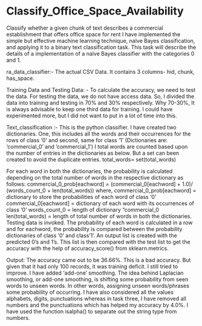 # Classify_Office_Space_Availability
Classify whether a given chunk of text describes a commercial establishment that offers office space for rent
I have implemented the simple but effective machine learning technique, naïve Bayes classification, and applying it to a binary text classification task. This task will describe the details of a implementation of a naïve Bayes classifier with the categories 0 and 1.

ra_data_classifier:- 
The actual CSV Data. It contains 3 columns- hid, chunk, has_space.

Training Data and Testing Data: - 
To calculate the accuracy, we need to test the data.
For testing the data, we do not have access data. 
So, I divided the data into training and testing in 70% and 30% respectively. 
Why 70-30%, It is always advisable to keep one third data for training. 
I could have experimented more, but I did not want to put in a lot of time into this.

Text_classification :-
This is the python classifier.
I have created two dictionaries. One, this includes all the words and their occurrences for the rows of class ‘0’ and second, same for class ‘1’ (Dictionaries are: ‘commercial_0’ and ’commercial_1’)
I total words are counted based upon the number of entries in the dictionaries as below. But a set can been created to avoid the duplicate entries.
total_words= set(total_words)

For each word in both the dictionaries, the probability is calculated depending on the total number of words in the respective dictionary as follows:
commercial_0_prob[eachword] = (commercial_0[eachword] + 1.0)/ (words_count_0 + len(total_words))
where, commercial_0_prob[eachword] = dictionary to store the probabilities of each word of class ‘0’
	commercial_0[eachword]	= dictionary of each word with its occurrences of class ‘0’
	words_count_0			= length of dictionary “commercial_0
	len(total_words)		= length of total number of words in both the dictionaries.
Testing data is invoked. 
The probability of each word is calculated in a row and for eachword, the probability is compared between the probability dictionaries of class ‘0’ and class’1’.
An output list is created with the predicted 0’s and 1’s.
This list is then compared with the test list to get the accuracy with the help of accuracy_score() from sklearn.metrics.

Output:
The accuracy came out to be 36.66%. This is a bad accuracy. But given that it had only 100 records, it was training deficit. I still tried to improve.
I have added ‘add-one’ smoothing.
The idea behind Laplacian smoothing, or add-one smoothing, is shifting some probability from seen words to unseen words. In other words, assigning unseen words/phrases some probability of occurring.
I have also considered all the values alphabets, digits, punctuations whereas in task three, I have removed all numbers and the punctuations which has helped my accuracy by 4.0%. I have used the function isalpha() to separate out the string type from numbers.

